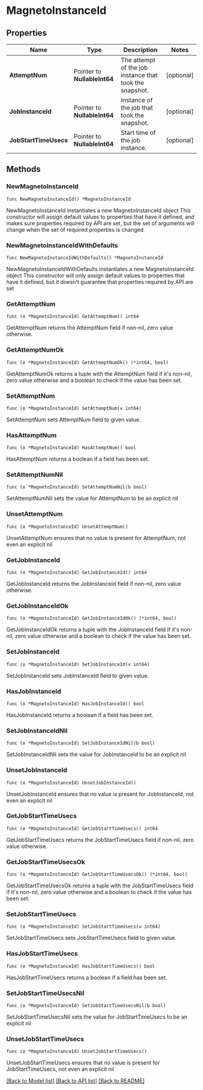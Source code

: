 # MagnetoInstanceId

## Properties

Name | Type | Description | Notes
------------ | ------------- | ------------- | -------------
**AttemptNum** | Pointer to **NullableInt64** | The attempt of the job instance that took the snapshot. | [optional] 
**JobInstanceId** | Pointer to **NullableInt64** | Instance of the job that took the snapshot. | [optional] 
**JobStartTimeUsecs** | Pointer to **NullableInt64** | Start time of the job instance. | [optional] 

## Methods

### NewMagnetoInstanceId

`func NewMagnetoInstanceId() *MagnetoInstanceId`

NewMagnetoInstanceId instantiates a new MagnetoInstanceId object
This constructor will assign default values to properties that have it defined,
and makes sure properties required by API are set, but the set of arguments
will change when the set of required properties is changed

### NewMagnetoInstanceIdWithDefaults

`func NewMagnetoInstanceIdWithDefaults() *MagnetoInstanceId`

NewMagnetoInstanceIdWithDefaults instantiates a new MagnetoInstanceId object
This constructor will only assign default values to properties that have it defined,
but it doesn't guarantee that properties required by API are set

### GetAttemptNum

`func (o *MagnetoInstanceId) GetAttemptNum() int64`

GetAttemptNum returns the AttemptNum field if non-nil, zero value otherwise.

### GetAttemptNumOk

`func (o *MagnetoInstanceId) GetAttemptNumOk() (*int64, bool)`

GetAttemptNumOk returns a tuple with the AttemptNum field if it's non-nil, zero value otherwise
and a boolean to check if the value has been set.

### SetAttemptNum

`func (o *MagnetoInstanceId) SetAttemptNum(v int64)`

SetAttemptNum sets AttemptNum field to given value.

### HasAttemptNum

`func (o *MagnetoInstanceId) HasAttemptNum() bool`

HasAttemptNum returns a boolean if a field has been set.

### SetAttemptNumNil

`func (o *MagnetoInstanceId) SetAttemptNumNil(b bool)`

 SetAttemptNumNil sets the value for AttemptNum to be an explicit nil

### UnsetAttemptNum
`func (o *MagnetoInstanceId) UnsetAttemptNum()`

UnsetAttemptNum ensures that no value is present for AttemptNum, not even an explicit nil
### GetJobInstanceId

`func (o *MagnetoInstanceId) GetJobInstanceId() int64`

GetJobInstanceId returns the JobInstanceId field if non-nil, zero value otherwise.

### GetJobInstanceIdOk

`func (o *MagnetoInstanceId) GetJobInstanceIdOk() (*int64, bool)`

GetJobInstanceIdOk returns a tuple with the JobInstanceId field if it's non-nil, zero value otherwise
and a boolean to check if the value has been set.

### SetJobInstanceId

`func (o *MagnetoInstanceId) SetJobInstanceId(v int64)`

SetJobInstanceId sets JobInstanceId field to given value.

### HasJobInstanceId

`func (o *MagnetoInstanceId) HasJobInstanceId() bool`

HasJobInstanceId returns a boolean if a field has been set.

### SetJobInstanceIdNil

`func (o *MagnetoInstanceId) SetJobInstanceIdNil(b bool)`

 SetJobInstanceIdNil sets the value for JobInstanceId to be an explicit nil

### UnsetJobInstanceId
`func (o *MagnetoInstanceId) UnsetJobInstanceId()`

UnsetJobInstanceId ensures that no value is present for JobInstanceId, not even an explicit nil
### GetJobStartTimeUsecs

`func (o *MagnetoInstanceId) GetJobStartTimeUsecs() int64`

GetJobStartTimeUsecs returns the JobStartTimeUsecs field if non-nil, zero value otherwise.

### GetJobStartTimeUsecsOk

`func (o *MagnetoInstanceId) GetJobStartTimeUsecsOk() (*int64, bool)`

GetJobStartTimeUsecsOk returns a tuple with the JobStartTimeUsecs field if it's non-nil, zero value otherwise
and a boolean to check if the value has been set.

### SetJobStartTimeUsecs

`func (o *MagnetoInstanceId) SetJobStartTimeUsecs(v int64)`

SetJobStartTimeUsecs sets JobStartTimeUsecs field to given value.

### HasJobStartTimeUsecs

`func (o *MagnetoInstanceId) HasJobStartTimeUsecs() bool`

HasJobStartTimeUsecs returns a boolean if a field has been set.

### SetJobStartTimeUsecsNil

`func (o *MagnetoInstanceId) SetJobStartTimeUsecsNil(b bool)`

 SetJobStartTimeUsecsNil sets the value for JobStartTimeUsecs to be an explicit nil

### UnsetJobStartTimeUsecs
`func (o *MagnetoInstanceId) UnsetJobStartTimeUsecs()`

UnsetJobStartTimeUsecs ensures that no value is present for JobStartTimeUsecs, not even an explicit nil

[[Back to Model list]](../README.md#documentation-for-models) [[Back to API list]](../README.md#documentation-for-api-endpoints) [[Back to README]](../README.md)


